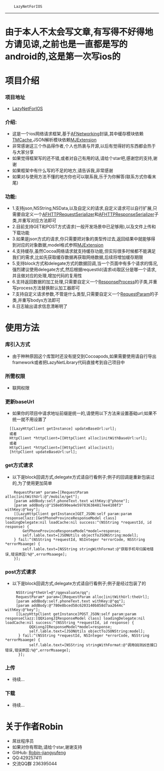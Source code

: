         LazyNetForIOS
---------------------
# 由于本人不太会写文章,有写得不好得地方请见谅,之前也是一直都是写的android的,这是第一次写ios的
#  项目介绍
### 项目地址
  * [LazyNetForIOS](https://github.com/Robin-jiangyufeng/LazyNetForIOS)

### 介绍:
  * 这是一个ios网络请求框架,基于[AFNetworking](https://github.com/AFNetworking/AFNetworking)封装,其中缓存模块依赖[TMCache](https://github.com/tumblr/TMCache),JSON解析模块依赖[MJExtension](https://github.com/CoderMJLee/MJExtension)
  * 非常感谢这三个作品得作者,个人也热衷与开源,以后有觉得好的东西都会热于与大家分享
  * 如果觉得框架写的还不错,或者对自己有用的话,请给个star吧,感谢您的支持,谢谢
  * 如果框架中有什么写的不足的地方,请告诉我,非常感谢
  * 如果对与使用方法不懂的地方你也可以联系我,乐于为你解答(联系方式你看末尾)
  
### 功能:
  * 1.支持json,NSString,NSData,以及自定义的请求,自定义请求可以自行扩展,只需要自定义一个[AFHTTPRequestSerializer](https://github.com/Robin-jiangyufeng/LazyNetForIOS/blob/master/Pods/AFNetworking/AFNetworking/AFURLRequestSerialization.m)和[AFHTTPResponseSerializer](https://github.com/Robin-jiangyufeng/LazyNetForIOS/blob/master/Pods/AFNetworking/AFNetworking/AFURLResponseSerialization.m)子类,并重写对应方法即可
  * 2.目前支持GET和POST方式请求(一般开发场景中已足够用),以及文件上传和下载功能
  * 3.如果是json方式的请求,你只需要把对象的类型传过去,返回结果中就能够得到对应的对象数据,model格式参照[MJExtension](https://github.com/CoderMJLee/MJExtension)
  * 4.支持缓存,虽然Cocoa网络请求就支持缓存功能,但实际很多时候都不能满足我们的需求,比如先获取缓存数据再获取网络数据,后续将增加缓存期限
  * 5.支持block方式和delegate方式的数据回调,当一个页面中有多个请求的情况,强烈建议使用delegate方式,然后根据requestId(请求id)取区分是哪一个请求,并且做对应的处理,增加代码的复用性
  * 6.支持返回数据的加工处理,只需要自定义一个[ResponseProcess](https://github.com/Robin-jiangyufeng/LazyNetForIOS/blob/master/LazyNetLibrary/ResponseProcess.m)的子类,并重写process方法替换默认加工器即可
  * 7.支持自定义请求参数,不管是什么类型,只需要自定义一个[RequestParam](https://github.com/Robin-jiangyufeng/LazyNetForIOS/blob/master/LazyNetLibrary/RequestParam.m)的子类,并重写bodys方法即可
  * 8.日志输出请求信息清晰明了

#   使用方法
### 库引入方式
   * 由于种种原因这个库暂时还没有提交到Cocoapods,如果需要使用请自行导出framework或者把LazyNetLibrary代码直接考到自己项目中

  
### 所需权限
  * 联网权限

### 更新baseUrl
   * 如果你的项目中请求地址前缀是统一的,请使用以下方法来设置基础url;如果不统一就不用设置了
```
  [[LazyHttpClient getInstance] updateBaseUrl:url];
  或者
  HttpClient *httpClient=[[HttpClient alloc]initWithBaseUrl:url];
  或者
  HttpClient *httpClient=[[HttpClient alloc]init];
  [httpClient updateBaseUrl:url];
```

### get方式请求
   * 以下是block回调方式,delegate方式请自行看例子;例子的回调是重新包装过的,为了使用更加简单
````
    RequestParam* param=[[RequestParam alloc]initWithUrl:@"/mobile/get"];
    [param addBody:self.phoneText.text withKey:@"phone"];
    [param addBody:@"158e0590ea4e597836384817ee4108f3" withKey:@"key"];
    [[LazyHttpClient getInstance]GET_JSON:self param:param responseClazz:[GetPhoneProvinceResponseModel class] loadingDelegate:nil loadCache:nil success:^(NSString *requestId, id response) {
        GetPhoneProvinceResponseModel*model=response;
        self.lable.text=[JSONUtils objectToJSONString:model];
    } fail:^(NSString *requestId, NSInteger *errorCode, NSString *errorMsaaege) {
        self.lable.text=[NSString stringWithFormat:@"获取手机号归属地错误,错误原因:%@",errorMsaaege];
    }];
````

### post方式请求
   * 以下是block回调方式,delegate方式请自行看例子;例子是经过包装了的
````
     NSString*theUrl=@"/qqevaluate/qq";
     RequestParam* param=[[RequestParam alloc]initWithUrl:theUrl];
     [param addBody:self.phoneText.text withKey:@"qq"];
     [param addBody:@"780e8bced58c6203140b858d7aa2644c" withKey:@"key"];
     [[LazyHttpClient getInstance]POST_JSON:self param:param responseClazz:[QQXiongJIResponseModel class] loadingDelegate:nil loadCache:nil success:^(NSString *requestId, id response) {
           QQXiongJIResponseModel*model=response;
           self.lable.text=[JSONUtils objectToJSONString:model];
      } fail:^(NSString *requestId, NSInteger *errorCode, NSString *errorMsaaege) {
           self.lable.text=[NSString stringWithFormat:@"调用QQ测凶吉接口错误,错误原因:%@",errorMsaaege];
      }];
````
### 上传
   * 待续...
   
### 下载
   * 待续...
   
# 关于作者Robin
* 屌丝程序员
* 如果对你有帮助,请给个star,谢谢支持
* GitHub: [Robin-jiangyufeng](https://github.com/Robin-jiangyufeng)
* QQ:429257411
* 交流QQ群 236395044
